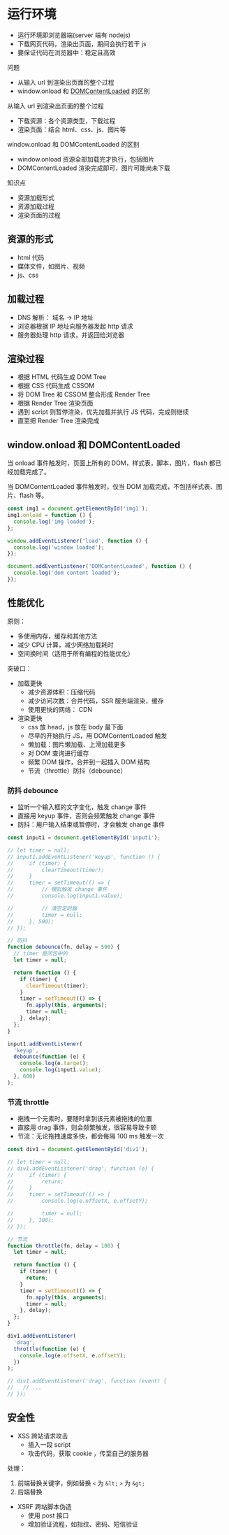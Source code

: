 # 运行环境

- 运行环境即浏览器端(server 端有 nodejs)
- 下载网页代码，渲染出页面，期间会执行若干 js
- 要保证代码在浏览器中：稳定且高效

问题

- 从输入 url 到渲染出页面的整个过程
- window.onload 和 [DOMContentLoaded](https://developer.mozilla.org/zh-CN/docs/Web/Events/DOMContentLoaded) 的区别

从输入 url 到渲染出页面的整个过程

- 下载资源：各个资源类型，下载过程
- 渲染页面：结合 html、css、js、图片等

window.onload 和 DOMContentLoaded 的区别

- window.onload 资源全部加载完才执行，包括图片
- DOMContentLoaded 渲染完成即可，图片可能尚未下载

知识点

- 资源加载形式
- 资源加载过程
- 渲染页面的过程

## 资源的形式

- html 代码
- 媒体文件，如图片、视频
- js、css

## 加载过程

- DNS 解析： 域名 -> IP 地址
- 浏览器根据 IP 地址向服务器发起 http 请求
- 服务器处理 http 请求，并返回给浏览器

## 渲染过程

- 根据 HTML 代码生成 DOM Tree
- 根据 CSS 代码生成 CSSOM
- 将 DOM Tree 和 CSSOM 整合形成 Render Tree
- 根据 Render Tree 渲染页面
- 遇到 script 则暂停渲染，优先加载并执行 JS 代码，完成则继续
- 直至把 Render Tree 渲染完成

## window.onload 和 DOMContentLoaded

当 onload 事件触发时，页面上所有的 DOM，样式表，脚本，图片，flash 都已经加载完成了。

当 DOMContentLoaded 事件触发时，仅当 DOM 加载完成，不包括样式表、图片、flash 等。

```js
const img1 = document.getElementById('img1');
img1.onload = function () {
  console.log('img loaded');
};

window.addEventListener('load', function () {
  console.log('window loaded');
});

document.addEventListener('DOMContentLoaded', function () {
  console.log('dom content loaded');
});
```

## 性能优化

原则：

- 多使用内存，缓存和其他方法
- 减少 CPU 计算，减少网络加载耗时
- 空间换时间（适用于所有编程的性能优化）

突破口：

- 加载更快
  - 减少资源体积：压缩代码
  - 减少访问次数：合并代码，SSR 服务端渲染，缓存
  - 使用更快的网络： CDN
- 渲染更快
  - css 放 head，js 放在 body 最下面
  - 尽早的开始执行 JS，用 DOMContentLoaded 触发
  - 懒加载：图片懒加载、上滑加载更多
  - 对 DOM 查询进行缓存
  - 频繁 DOM 操作，合并到一起插入 DOM 结构
  - 节流（throttle）防抖（debounce）

### 防抖 debounce

- 监听一个输入框的文字变化，触发 change 事件
- 直接用 keyup 事件，否则会频繁触发 change 事件
- 防抖：用户输入结束或暂停时，才会触发 change 事件

```js
const input1 = document.getElementById('input1');

// let timer = null;
// input1.addEventListener('keyup', function () {
//     if (timer) {
//         clearTimeout(timer);
//     }
//     timer = setTimeout(() => {
//         // 模拟触发 change 事件
//         console.log(input1.value);

//         // 清空定时器
//         timer = null;
//     }, 500);
// });

// 防抖
function debounce(fn, delay = 500) {
  // timer 是闭包中的
  let timer = null;

  return function () {
    if (timer) {
      clearTimeout(timer);
    }
    timer = setTimeout(() => {
      fn.apply(this, arguments);
      timer = null;
    }, delay);
  };
}

input1.addEventListener(
  'keyup',
  debounce(function (e) {
    console.log(e.target);
    console.log(input1.value);
  }, 600)
);
```

### 节流 throttle

- 拖拽一个元素时，要随时拿到该元素被拖拽的位置
- 直接用 drag 事件，则会频繁触发，很容易导致卡顿
- 节流：无论拖拽速度多快，都会每隔 100 ms 触发一次

```js
const div1 = document.getElementById('div1');

// let timer = null;
// div1.addEventListener('drag', function (e) {
//     if (timer) {
//         return;
//     }
//     timer = setTimeout(() => {
//         console.log(e.offsetX, e.offsetY);

//         timer = null;
//     }, 100);
// });

// 节流
function throttle(fn, delay = 100) {
  let timer = null;

  return function () {
    if (timer) {
      return;
    }
    timer = setTimeout(() => {
      fn.apply(this, arguments);
      timer = null;
    }, delay);
  };
}

div1.addEventListener(
  'drag',
  throttle(function (e) {
    console.log(e.offsetX, e.offsetY);
  })
);

// div1.addEventListener('drag', function (event) {
//   // ...
// });
```

## 安全性

- XSS 跨站请求攻击
  - 插入一段 script
  - 攻击代码，获取 cookie ，传至自己的服务器

处理：

1. 前端替换关键字，例如替换 `<` 为 `&lt;` `>` 为 `&gt;`
2. 后端替换

- XSRF 跨站脚本伪造
  - 使用 post 接口
  - 增加验证流程，如指纹、密码、短信验证

<!-- ## 关于简历

- 简洁明了，突出个人技能和项目经验
- 可以把个人博客、开源作品放在简历中(但博客中要有内容)
- 保证能力上的真实性(斟酌用词，如精通XXX)

## 注意事项

1. 如何看待加班？加班就像借钱，救急不救穷
2. 千万不可挑战面试官，不要反考面试官
3. 学会给面试官惊喜，证明你能想到的更多，做的更好，但不要太多
4. 遇到不会的问题，说出知道的也可以，但别岔开话题
5. 说说你的缺点 --- 说一下最近在学什么就可以了 -->
